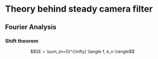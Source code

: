 
# Theory behind steady camera filter

## **Fourier Analysis**
### Shift theorem
```math
SE = \sum_{n=0}^{\infty} \langle f, e_n \rangle
```
